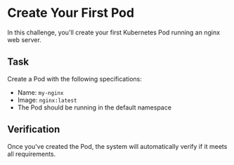 # Create Your First Pod

In this challenge, you'll create your first Kubernetes Pod running an nginx web server.

## Task
Create a Pod with the following specifications:
- Name: `my-nginx`
- Image: `nginx:latest`
- The Pod should be running in the default namespace

## Verification
Once you've created the Pod, the system will automatically verify if it meets all requirements. 